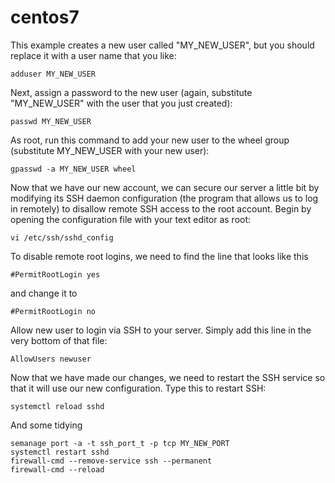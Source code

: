 # centos7

This example creates a new user called "MY_NEW_USER", but you should replace it with a user name that you like:

    adduser MY_NEW_USER

Next, assign a password to the new user (again, substitute "MY_NEW_USER" with the user that you just created):

    passwd MY_NEW_USER

As root, run this command to add your new user to the wheel group (substitute MY_NEW_USER with your new user):

    gpasswd -a MY_NEW_USER wheel

Now that we have our new account, we can secure our server a little bit by modifying its SSH daemon configuration (the program that allows us to log in remotely) to disallow remote SSH access to the root account.
Begin by opening the configuration file with your text editor as root:

    vi /etc/ssh/sshd_config

To disable remote root logins, we need to find the line that looks like this

    #PermitRootLogin yes

and change it to

    #PermitRootLogin no

Allow new user to login via SSH to your server. Simply add this line in the very bottom of that file:
	
    AllowUsers newuser

Now that we have made our changes, we need to restart the SSH service so that it will use our new configuration.
Type this to restart SSH:

    systemctl reload sshd

And some tidying

    semanage port -a -t ssh_port_t -p tcp MY_NEW_PORT
    systemctl restart sshd
    firewall-cmd --remove-service ssh --permanent
    firewall-cmd --reload
